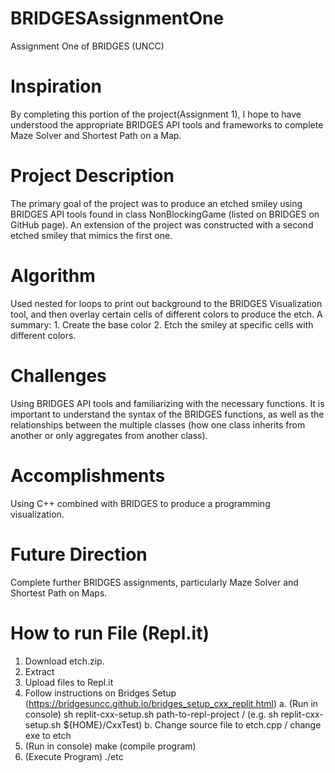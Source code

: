 # BRIDGESAssignmentOne
Assignment One of BRIDGES (UNCC)

# Inspiration   
By completing this portion of the project(Assignment 1), I hope to have understood the appropriate BRIDGES API tools and frameworks to complete Maze Solver and Shortest Path on a Map. 

# Project Description 
The primary goal of the project was to produce an etched smiley using BRIDGES API tools found in class NonBlockingGame (listed on BRIDGES on GitHub page). An extension of the project was constructed with a second etched smiley that mimics the first one. 

# Algorithm 
Used nested for loops to print out background to the BRIDGES Visualization tool, and then overlay certain cells of different colors to produce the etch. A summary: 1. Create the base color 2. Etch the smiley at specific cells with different colors. 

# Challenges 
Using BRIDGES API tools and familiarizing with the necessary functions. It is important to understand the syntax of the BRIDGES functions, as well as the relationships between the multiple classes (how one class inherits from another or only aggregates from another class). 

# Accomplishments 
Using C++ combined with BRIDGES to produce a programming visualization. 

# Future Direction 
Complete further BRIDGES assignments, particularly Maze Solver and Shortest Path on Maps. 

# How to run File (Repl.it) 
1. Download etch.zip. 
2. Extract 
3. Upload files to Repl.it 
4. Follow instructions on Bridges Setup (https://bridgesuncc.github.io/bridges_setup_cxx_replit.html) 
   a. (Run in console) sh replit-cxx-setup.sh path-to-repl-project / (e.g. sh replit-cxx-setup.sh ${HOME}/CxxTest) 
   b. Change source file to etch.cpp / change exe to etch 
5. (Run in console) make (compile program) 
6. (Execute Program) ./etc 
